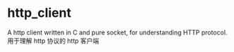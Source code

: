 # http_client
A http client written in C and pure socket, for understanding HTTP protocol. 用于理解 http 协议的 http 客户端
